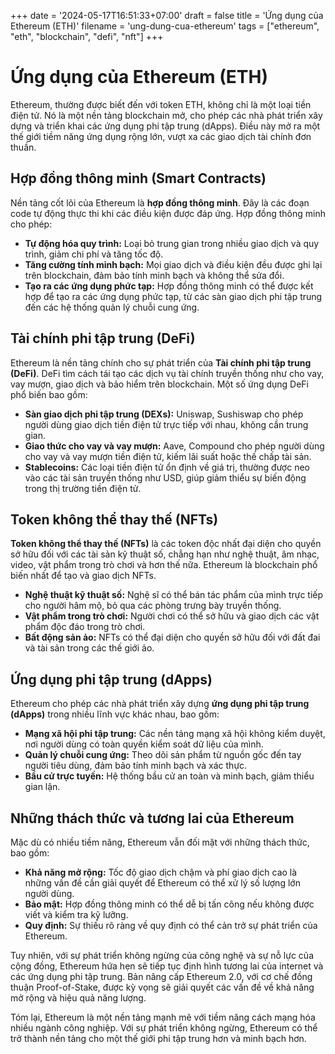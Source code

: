 +++
date = '2024-05-17T16:51:33+07:00'
draft = false
title = 'Ứng dụng của Ethereum (ETH)'
filename = 'ung-dung-cua-ethereum'
tags = ["ethereum", "eth", "blockchain", "defi", "nft"]
+++

# Ứng dụng của Ethereum (ETH)

Ethereum, thường được biết đến với token ETH, không chỉ là một loại tiền điện tử. Nó là một nền tảng blockchain mở, cho phép các nhà phát triển xây dựng và triển khai các ứng dụng phi tập trung (dApps). Điều này mở ra một thế giới tiềm năng ứng dụng rộng lớn, vượt xa các giao dịch tài chính đơn thuần.

## Hợp đồng thông minh (Smart Contracts)

Nền tảng cốt lõi của Ethereum là **hợp đồng thông minh**. Đây là các đoạn code tự động thực thi khi các điều kiện được đáp ứng. Hợp đồng thông minh cho phép:

*   **Tự động hóa quy trình:** Loại bỏ trung gian trong nhiều giao dịch và quy trình, giảm chi phí và tăng tốc độ.
*   **Tăng cường tính minh bạch:** Mọi giao dịch và điều kiện đều được ghi lại trên blockchain, đảm bảo tính minh bạch và không thể sửa đổi.
*   **Tạo ra các ứng dụng phức tạp:** Hợp đồng thông minh có thể được kết hợp để tạo ra các ứng dụng phức tạp, từ các sàn giao dịch phi tập trung đến các hệ thống quản lý chuỗi cung ứng.

## Tài chính phi tập trung (DeFi)

Ethereum là nền tảng chính cho sự phát triển của **Tài chính phi tập trung (DeFi)**. DeFi tìm cách tái tạo các dịch vụ tài chính truyền thống như cho vay, vay mượn, giao dịch và bảo hiểm trên blockchain. Một số ứng dụng DeFi phổ biến bao gồm:

*   **Sàn giao dịch phi tập trung (DEXs):** Uniswap, Sushiswap cho phép người dùng giao dịch tiền điện tử trực tiếp với nhau, không cần trung gian.
*   **Giao thức cho vay và vay mượn:** Aave, Compound cho phép người dùng cho vay và vay mượn tiền điện tử, kiếm lãi suất hoặc thế chấp tài sản.
*   **Stablecoins:** Các loại tiền điện tử ổn định về giá trị, thường được neo vào các tài sản truyền thống như USD, giúp giảm thiểu sự biến động trong thị trường tiền điện tử.

## Token không thể thay thế (NFTs)

**Token không thể thay thế (NFTs)** là các token độc nhất đại diện cho quyền sở hữu đối với các tài sản kỹ thuật số, chẳng hạn như nghệ thuật, âm nhạc, video, vật phẩm trong trò chơi và hơn thế nữa. Ethereum là blockchain phổ biến nhất để tạo và giao dịch NFTs.

*   **Nghệ thuật kỹ thuật số:** Nghệ sĩ có thể bán tác phẩm của mình trực tiếp cho người hâm mộ, bỏ qua các phòng trưng bày truyền thống.
*   **Vật phẩm trong trò chơi:** Người chơi có thể sở hữu và giao dịch các vật phẩm độc đáo trong trò chơi.
*   **Bất động sản ảo:** NFTs có thể đại diện cho quyền sở hữu đối với đất đai và tài sản trong các thế giới ảo.

## Ứng dụng phi tập trung (dApps)

Ethereum cho phép các nhà phát triển xây dựng **ứng dụng phi tập trung (dApps)** trong nhiều lĩnh vực khác nhau, bao gồm:

*   **Mạng xã hội phi tập trung:** Các nền tảng mạng xã hội không kiểm duyệt, nơi người dùng có toàn quyền kiểm soát dữ liệu của mình.
*   **Quản lý chuỗi cung ứng:** Theo dõi sản phẩm từ nguồn gốc đến tay người tiêu dùng, đảm bảo tính minh bạch và xác thực.
*   **Bầu cử trực tuyến:** Hệ thống bầu cử an toàn và minh bạch, giảm thiểu gian lận.

## Những thách thức và tương lai của Ethereum

Mặc dù có nhiều tiềm năng, Ethereum vẫn đối mặt với những thách thức, bao gồm:

*   **Khả năng mở rộng:** Tốc độ giao dịch chậm và phí giao dịch cao là những vấn đề cần giải quyết để Ethereum có thể xử lý số lượng lớn người dùng.
*   **Bảo mật:** Hợp đồng thông minh có thể dễ bị tấn công nếu không được viết và kiểm tra kỹ lưỡng.
*   **Quy định:** Sự thiếu rõ ràng về quy định có thể cản trở sự phát triển của Ethereum.

Tuy nhiên, với sự phát triển không ngừng của công nghệ và sự nỗ lực của cộng đồng, Ethereum hứa hẹn sẽ tiếp tục định hình tương lai của internet và các ứng dụng phi tập trung. Bản nâng cấp Ethereum 2.0, với cơ chế đồng thuận Proof-of-Stake, được kỳ vọng sẽ giải quyết các vấn đề về khả năng mở rộng và hiệu quả năng lượng.

Tóm lại, Ethereum là một nền tảng mạnh mẽ với tiềm năng cách mạng hóa nhiều ngành công nghiệp. Với sự phát triển không ngừng, Ethereum có thể trở thành nền tảng cho một thế giới phi tập trung hơn và minh bạch hơn.
